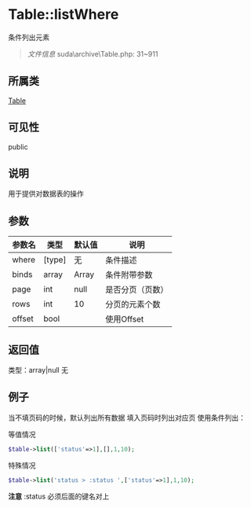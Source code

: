 # Table::listWhere
条件列出元素
> *文件信息* suda\archive\Table.php: 31~911
## 所属类 

[Table](../Table.md)

## 可见性

  public  
## 说明


用于提供对数据表的操作


## 参数

| 参数名 | 类型 | 默认值 | 说明 |
|--------|-----|-------|-------|
| where |  [type] | 无 |  条件描述 |
| binds |  array | Array |  条件附带参数 |
| page |  int | null |  是否分页（页数） |
| rows |  int | 10 |  分页的元素个数 |
| offset |  bool |  |  使用Offset |

## 返回值
类型：array|null
无

## 例子


当不填页码的时候，默认列出所有数据
填入页码时列出对应页
使用条件列出：

等值情况
```php
$table->list(['status'=>1],[],1,10);
```

特殊情况
```php
$table->list('status > :status ',['status'=>1],1,10);
```
**注意** :status 必须后面的键名对上